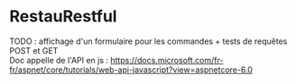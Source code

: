 # RestauRestful

TODO : affichage d'un formulaire pour les commandes + tests de requêtes POST et GET <br>
Doc appelle de l'API en js : https://docs.microsoft.com/fr-fr/aspnet/core/tutorials/web-api-javascript?view=aspnetcore-6.0 
